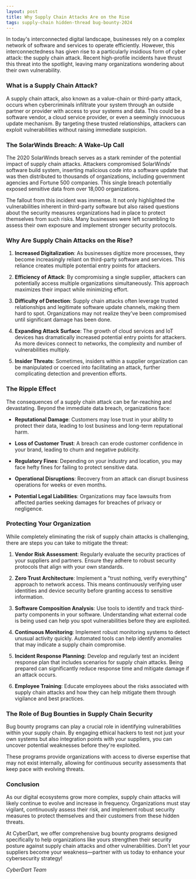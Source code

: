 ```yaml
---
layout: post
title: Why Supply Chain Attacks Are on the Rise
tags: supply-chain hidden-thread bug-bounty-2024
---
```


In today's interconnected digital landscape, businesses rely on a complex network of software and services to operate efficiently. However, this interconnectedness has given rise to a particularly insidious form of cyber attack: the supply chain attack. Recent high-profile incidents have thrust this threat into the spotlight, leaving many organizations wondering about their own vulnerability.

### What is a Supply Chain Attack?

A supply chain attack, also known as a value-chain or third-party attack, occurs when cybercriminals infiltrate your system through an outside partner or provider with access to your systems and data. This could be a software vendor, a cloud service provider, or even a seemingly innocuous update mechanism. By targeting these trusted relationships, attackers can exploit vulnerabilities without raising immediate suspicion.

### The SolarWinds Breach: A Wake-Up Call

The 2020 SolarWinds breach serves as a stark reminder of the potential impact of supply chain attacks. Attackers compromised SolarWinds' software build system, inserting malicious code into a software update that was then distributed to thousands of organizations, including government agencies and Fortune 500 companies. This single breach potentially exposed sensitive data from over 18,000 organizations.

The fallout from this incident was immense. It not only highlighted the vulnerabilities inherent in third-party software but also raised questions about the security measures organizations had in place to protect themselves from such risks. Many businesses were left scrambling to assess their own exposure and implement stronger security protocols.

### Why Are Supply Chain Attacks on the Rise?

1. **Increased Digitalization**: As businesses digitize more processes, they become increasingly reliant on third-party software and services. This reliance creates multiple potential entry points for attackers.

2. **Efficiency of Attack**: By compromising a single supplier, attackers can potentially access multiple organizations simultaneously. This approach maximizes their impact while minimizing effort.

3. **Difficulty of Detection**: Supply chain attacks often leverage trusted relationships and legitimate software update channels, making them hard to spot. Organizations may not realize they’ve been compromised until significant damage has been done.

4. **Expanding Attack Surface**: The growth of cloud services and IoT devices has dramatically increased potential entry points for attackers. As more devices connect to networks, the complexity and number of vulnerabilities multiply.

5. **Insider Threats**: Sometimes, insiders within a supplier organization can be manipulated or coerced into facilitating an attack, further complicating detection and prevention efforts.

### The Ripple Effect

The consequences of a supply chain attack can be far-reaching and devastating. Beyond the immediate data breach, organizations face:

- **Reputational Damage**: Customers may lose trust in your ability to protect their data, leading to lost business and long-term reputational harm.
  
- **Loss of Customer Trust**: A breach can erode customer confidence in your brand, leading to churn and negative publicity.
  
- **Regulatory Fines**: Depending on your industry and location, you may face hefty fines for failing to protect sensitive data.
  
- **Operational Disruptions**: Recovery from an attack can disrupt business operations for weeks or even months.
  
- **Potential Legal Liabilities**: Organizations may face lawsuits from affected parties seeking damages for breaches of privacy or negligence.

### Protecting Your Organization

While completely eliminating the risk of supply chain attacks is challenging, there are steps you can take to mitigate the threat:

1. **Vendor Risk Assessment**: Regularly evaluate the security practices of your suppliers and partners. Ensure they adhere to robust security protocols that align with your own standards.

2. **Zero Trust Architecture**: Implement a "trust nothing, verify everything" approach to network access. This means continuously verifying user identities and device security before granting access to sensitive information.

3. **Software Composition Analysis**: Use tools to identify and track third-party components in your software. Understanding what external code is being used can help you spot vulnerabilities before they are exploited.

4. **Continuous Monitoring**: Implement robust monitoring systems to detect unusual activity quickly. Automated tools can help identify anomalies that may indicate a supply chain compromise.

5. **Incident Response Planning**: Develop and regularly test an incident response plan that includes scenarios for supply chain attacks. Being prepared can significantly reduce response time and mitigate damage if an attack occurs.

6. **Employee Training**: Educate employees about the risks associated with supply chain attacks and how they can help mitigate them through vigilance and best practices.

### The Role of Bug Bounties in Supply Chain Security

Bug bounty programs can play a crucial role in identifying vulnerabilities within your supply chain. By engaging ethical hackers to test not just your own systems but also integration points with your suppliers, you can uncover potential weaknesses before they're exploited.

These programs provide organizations with access to diverse expertise that may not exist internally, allowing for continuous security assessments that keep pace with evolving threats.

### Conclusion

As our digital ecosystems grow more complex, supply chain attacks will likely continue to evolve and increase in frequency. Organizations must stay vigilant, continuously assess their risk, and implement robust security measures to protect themselves and their customers from these hidden threats.

At CyberDart, we offer comprehensive bug bounty programs designed specifically to help organizations like yours strengthen their security posture against supply chain attacks and other vulnerabilities. Don’t let your suppliers become your weakness—partner with us today to enhance your cybersecurity strategy!

*CyberDart Team*
